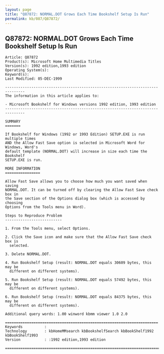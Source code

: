 ```yaml
---
layout: page
title: "Q87872: NORMAL.DOT Grows Each Time Bookshelf Setup Is Run"
permalink: kb/087/Q87872/
---
```


## Q87872: NORMAL.DOT Grows Each Time Bookshelf Setup Is Run

	Article: Q87872
	Product(s): Microsoft Home Multimedia Titles
	Version(s): 1992 edition,1993 edition
	Operating System(s): 
	Keyword(s): 
	Last Modified: 05-DEC-1999
	
	-------------------------------------------------------------------------------
	The information in this article applies to:
	
	- Microsoft Bookshelf for Windows versions 1992 edition, 1993 edition 
	-------------------------------------------------------------------------------
	
	SUMMARY
	=======
	
	If Bookshelf for Windows (1992 or 1993 Edition) SETUP.EXE is run multiple times
	AND the Allow Fast Save option is selected in Microsoft Word for Windows, Word's
	default template (NORMAL.DOT) will increase in size each time the Bookshelf
	SETUP.EXE is run.
	
	MORE INFORMATION
	================
	
	Allow Fast Save allows you to choose how much you want saved when saving
	NORMAL.DOT. It can be turned off by clearing the Allow Fast Save check box in
	the Save section of the Options dialog box (which is accessed by choosing
	Options from the Tools menu in Word).
	
	Steps to Reproduce Problem
	--------------------------
	
	1. From the Tools menu, select Options.
	
	2. Click the Save icon and make sure that the Allow Fast Save check box is
	  selected.
	
	3. Delete NORMAL.DOT.
	
	4. Run Bookshelf Setup (result: NORMAL.DOT equals 30609 bytes, this may be
	  different on different systems).
	
	5. Run Bookshelf Setup (result: NORMAL.DOT equals 57492 bytes, this may be
	  different on different systems).
	
	6. Run Bookshelf Setup (result: NORMAL.DOT equals 84375 bytes, this may be
	  different on different systems).
	
	Additional query words: 1.00 winword kbmm viewer 1.0 2.0
	
	======================================================================
	Keywords          :  
	Technology        : kbHomeMMsearch kbBookshelfSearch kbBookShelf1992 kbBookShelf1993
	Version           : :1992 edition,1993 edition
	
	=============================================================================
	
